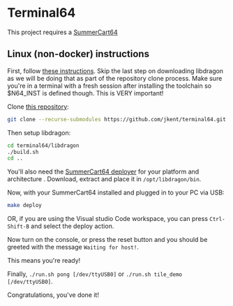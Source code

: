 # Terminal64
This project requires a [SummerCart64](https://summercart64.dev/)

## Linux (non-docker) instructions

First, follow [these instructions](https://github.com/DragonMinded/libdragon/wiki/Installing-libdragon#option-2-download-a-prebuilt-binary-toolchain-via-zip-file-or-debrpm).
Skip the last step on downloading libdragon as we will be doing that as part of
the repository clone process. Make sure you're in a terminal with a fresh
session after installing the toolchain so $N64_INST is defined though. This is
VERY important!

Clone [this repository](https://github.com/jkent/terminal64.git):

```sh
git clone --recurse-submodules https://github.com/jkent/terminal64.git
```

Then setup libdragon:

```sh
cd terminal64/libdragon
./build.sh
cd ..
```

You'll also need the [SummerCart64 deployer](https://github.com/Polprzewodnikowy/SummerCart64/releases)
for your platform and architecture . Download, extract and place it in
`/opt/libdragon/bin`.

Now, with your SummerCart64 installed and plugged in to your PC via USB:

```sh
make deploy
```

OR, if you are using the Visual studio Code workspace, you can press
`Ctrl-Shift-B` and select the deploy action.

Now turn on the console, or press the reset button and you should be greeted
with the message `Waiting for host!`.

This means you're ready!

Finally, `./run.sh pong [/dev/ttyUSB0]` or `./run.sh tile_demo [/dev/ttyUSB0]`.

Congratulations, you've done it!
